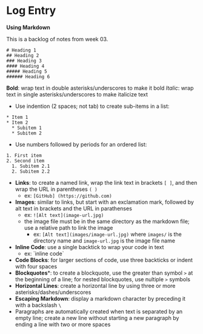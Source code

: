 # Log Entry

**Using Markdown**

This is a backlog of notes from week 03. 

```
# Heading 1
## Heading 2
### Heading 3
#### Heading 4
##### Heading 5
###### Heading 6
```
**Bold**: wrap text in double asterisks/underscores to make it bold
*Italic*: wrap text in single asterisks/underscores to make italicize text

* Use indention (2 spaces; not tab) to create sub-items in a list:
```
* Item 1
* Item 2
  * Subitem 1
  * Subitem 2
```
* Use numbers followed by periods for an ordered list:
```
1. First item
2. Second item
  1. Subitem 2.1
  2. Subitem 2.2
```
* **Links**: to create a named link, wrap the link text in brackets `[ ]`, and then wrap the URL in parentheses `( )`
  * ex: `[GitHub] (https://github.com)`
* **Images**: similar to links, but start with an exclamation mark, followed by alt text in brackets and the URL in parathenses
  * ex: `![Alt text](image-url.jpg)`
  * the image file must be in the same directory as the markdown file; use a relative path to link the image
    * ex: `[Alt text](images/image-url.jpg)` where `images/` is the directory name and `image-url.jpg` is the image file name
* **Inline Code**: use a single backtick to wrap your code in text
  * ex: \`inline code\`
* **Code Blocks**: for larger sections of code, use three backticks or indent with four spaces
* **Blockquotes***: to create a blockquote, use the greater than symbol `>` at the beginning of a line; for nested blockquotes, use nultiple `>` symbols
* **Horizontal Lines**: create a horizontal line by using three or more asterisks/dashes/underscores
* **Escaping Markdown**: display a markdown character by preceding it with a backslash `\`
* Paragraphs are automatically created when text is separated by an empty line; create a new line without starting a new paragraph by ending a line with two or more spaces
